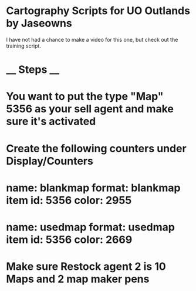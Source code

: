 # Cartography Scripts for UO Outlands by Jaseowns
I have not had a chance to make a video for this one, but check out the training script.

# __ Steps __
# You want to put the type "Map" 5356 as your sell agent and make sure it's activated
# Create the following counters under Display/Counters
# name: blankmap format: blankmap item id: 5356 color: 2955
# name: usedmap format: usedmap item id: 5356 color: 2669
# Make sure Restock agent 2 is 10 Maps and 2 map maker pens